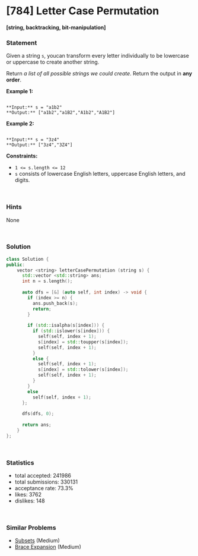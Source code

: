 # [784] Letter Case Permutation

**[string, backtracking, bit-manipulation]**

### Statement

Given a string `s`, youcan transform every letter individually to be lowercase or uppercase to create another string.

Return *a list of all possible strings we could create*. Return the output in **any order**.


**Example 1:**

```

**Input:** s = "a1b2"
**Output:** ["a1b2","a1B2","A1b2","A1B2"]

```

**Example 2:**

```

**Input:** s = "3z4"
**Output:** ["3z4","3Z4"]

```

**Constraints:**
* `1 <= s.length <= 12`
* `s` consists of lowercase English letters, uppercase English letters, and digits.


<br>

### Hints

None

<br>

### Solution

```cpp
class Solution {
public:
    vector <string> letterCasePermutation (string s) {
      std::vector <std::string> ans;
      int n = s.length();
      
      auto dfs = [&] (auto self, int index) -> void {
        if (index >= n) {
          ans.push_back(s);
          return;
        }
        
        if (std::isalpha(s[index])) {
          if (std::islower(s[index])) {
            self(self, index + 1);
            s[index] = std::toupper(s[index]);
            self(self, index + 1);
          }
          else {
            self(self, index + 1);
            s[index] = std::tolower(s[index]);
            self(self, index + 1);
          }
        }
        else
          self(self, index + 1);
      };
      
      dfs(dfs, 0);
      
      return ans;
    }
};
```

<br>

### Statistics

- total accepted: 241986
- total submissions: 330131
- acceptance rate: 73.3%
- likes: 3762
- dislikes: 148

<br>

### Similar Problems

- [Subsets](https://leetcode.com/problems/subsets) (Medium)
- [Brace Expansion](https://leetcode.com/problems/brace-expansion) (Medium)
